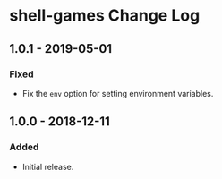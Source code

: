 # shell-games Change Log

## 1.0.1 - 2019-05-01

### Fixed
- Fix the `env` option for setting environment variables.

## 1.0.0 - 2018-12-11

### Added
- Initial release.
